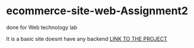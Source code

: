 # ecommerce-site-web-Assignment2  
done for Web technology lab  

It is a basic site doesnt have any backend
[LINK TO THE PROJECT](https://ecommerce-website-web-a2.netlify.app/)
